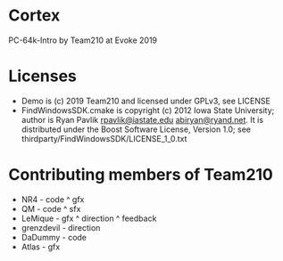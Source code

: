 # Cortex
PC-64k-Intro by Team210 at Evoke 2019

# Licenses
- Demo is (c) 2019 Team210 and licensed under GPLv3, see LICENSE
- FindWindowsSDK.cmake is copyright (c) 2012 Iowa State University; author is Ryan Pavlik <rpavlik@iastate.edu> <abiryan@ryand.net>. It is distributed under the Boost Software License, Version 1.0; see thirdparty/FindWindowsSDK/LICENSE_1_0.txt

# Contributing members of Team210
- NR4 - code ^ gfx
- QM - code ^ sfx
- LeMique - gfx ^ direction ^ feedback
- grenzdevil - direction
- DaDummy - code
- Atlas - gfx
